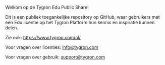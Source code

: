 Welkom op de Tygron Edu Public Share!

Dit is een publiek toegankelijke repository op GitHub, waar gebruikers met een Edu licentie op het Tygron Platform hun kennis en inspiratie kunnen delen.

Zie ook: https://www.tygron.com/nl/

Voor vragen over licenties: info@tygron.com

Voor vragen over gebruik: support@tygron.com
